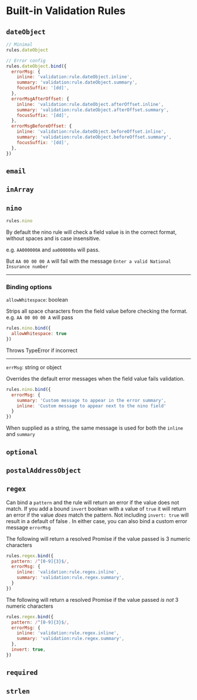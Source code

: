 # Built-in Validation Rules

## `dateObject`

```javascript
// Minimal
rules.dateObject

// Error config
rules.dateObject.bind({
  errorMsg: {
    inline: 'validation:rule.dateObject.inline',
    summary: 'validation:rule.dateObject.summary',
    focusSuffix: '[dd]',
  },
  errorMsgAfterOffset: {
    inline: 'validation:rule.dateObject.afterOffset.inline',
    summary: 'validation:rule.dateObject.afterOffset.summary',
    focusSuffix: '[dd]',
  },
  errorMsgBeforeOffset: {
    inline: 'validation:rule.dateObject.beforeOffset.inline',
    summary: 'validation:rule.dateObject.beforeOffset.summary',
    focusSuffix: '[dd]',
  },
})
```


## `email`

## `inArray`

## `nino`

```javascript
rules.nino
```

By default the nino rule will check a field value is in the correct format, without spaces and is case insensitive. 

e.g. `AA000000A` and `aa000000a` will pass.

But `AA 00 00 00 A` will fail with the message `Enter a valid National Insurance number`  

---

### Binding options 

`allowWhitespace`: boolean

Strips all space characters from the field value before checking the format. e.g. `AA 00 00 00 A` will pass

```javascript
rules.nino.bind({
  allowWhitespace: true
})
```

Throws TypeError if incorrect

---

`errMsg`: string or object

Overrides the default error messages when the field value fails validation.

```javascript
rules.nino.bind({
  errorMsg: {
    summary: 'Custom message to appear in the error summary',
    inline: 'Custom message to appear next to the nino field'
  }
})
```

When supplied as a string, the same message is used for both the `inline` and `summary`

## `optional`

## `postalAddressObject`

## `regex`
Can bind a `pattern` and the rule will return an error if the value does not match. 
If you add a bound `invert` boolean with a value of `true` it will return an error if the value *does* match the pattern.
Not including `invert: true` will result in a default of false . In either case, you can also bind a custom error message `errorMsg`

The following will return a resolved Promise if the value passed is 3 numeric characters
```javascript
rules.regex.bind({
  pattern: /^[0-9]{3}$/,
  errorMsg: {
    inline: 'validation:rule.regex.inline',
    summary: 'validation:rule.regex.summary',
  }
})
```

The following will return a resolved Promise if the value passed *is not* 3 numeric characters
```javascript
rules.regex.bind({
  pattern: /^[0-9]{3}$/,
  errorMsg: {
    inline: 'validation:rule.regex.inline',
    summary: 'validation:rule.regex.summary',
  },
  invert: true,
})
```
## `required`

## `strlen`
